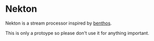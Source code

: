 # Nekton

Nekton is a stream processor inspired by [benthos](https://github.com/Jeffail/benthos).

This is only a protoype so please don't use it for anything important.
